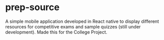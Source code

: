 # prep-source 

A simple mobile application developed in React native to display different resources for competitive exams and sample quizzes (still under development). Made this for the College Project.
